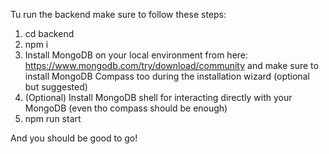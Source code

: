 Tu run the backend make sure to follow these steps:

1. cd backend
2. npm i
3. Install MongoDB on your local environment from here: https://www.mongodb.com/try/download/community and make sure to install MongoDB Compass too during the installation wizard (optional but suggested)
4. (Optional) Install MongoDB shell for interacting directly with your MongoDB (even tho compass should be enough)
5. npm run start

And you should be good to go!
